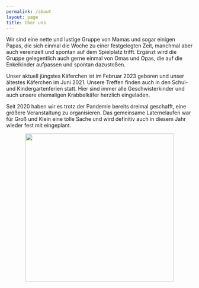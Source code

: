 ```yaml
---
permalink: /about
layout: page
title: Über uns
---
```


Wir sind eine nette und lustige Gruppe von Mamas und sogar einigen Papas, die sich einmal die Woche zu einer festgelegten Zeit, manchmal aber auch vereinzelt und spontan auf dem Spielplatz trifft. Ergänzt wird die Gruppe gelegentlich auch gerne einmal von Omas und Opas, die auf die Enkelkinder aufpassen und spontan dazustoßen. 

Unser aktuell jüngstes Käferchen ist im Februar 2023 geboren und unser ältestes Käferchen im Juni 2021. Unsere Treffen finden auch in den Schul- und Kindergartenferien statt. Hier sind immer alle Geschwisterkinder und auch unsere ehemaligen Krabbelkäfer herzlich eingeladen.

Seit 2020 haben wir es trotz der Pandemie bereits dreimal geschafft, eine größere Veranstaltung zu organisieren. Das gemeinsame Laternelaufen war für Groß und Klein eine tolle Sache und wird definitiv auch in diesem Jahr wieder fest mit eingeplant. 


<p align="center">
<img src="https://github.com/flash1293/krabbelkaefer-buechig/assets/122925568/5744048c-607b-4608-8f2a-4d527fe7eaf0" width=400 />
</p>


